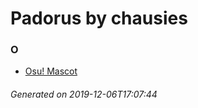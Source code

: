 # Padorus by chausies

### O
* [Osu! Mascot](https://github.com/shadow578/Project-Padoru/blob/master/table-of-contents/characters/OsuMascot.md)

###### Generated on 2019-12-06T17:07:44
